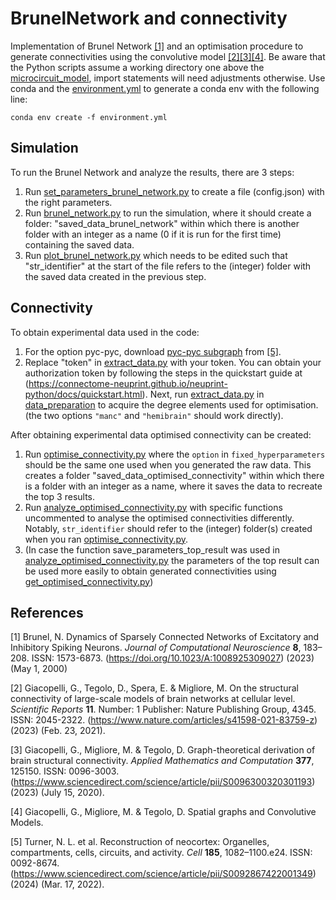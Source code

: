 # BrunelNetwork and connectivity
Implementation of Brunel Network [[1]](#1) and an optimisation procedure to generate connectivities using the convolutive model [[2]](#2)[[3]](#3)[[4]](#4). Be aware that the Python scripts assume a working directory one above the [microcircuit_model](microcircuit_model), import statements will need adjustments otherwise. Use conda and the [environment.yml](microcircuit_model/environment.yml) to generate a conda env with the following line: 
```
conda env create -f environment.yml
```
## Simulation
To run the Brunel Network and analyze the results, there are 3 steps:
1. Run [set_parameters_brunel_network.py](microcircuit_model/simulation/set_parameters_brunel_network.py) to create a file (config.json) with the right parameters.
2. Run [brunel_network.py](microcircuit_model/simulation/brunel_network.py) to run the simulation, where it should create a folder: "saved_data_brunel_network" within which there is another folder with an integer as a name (0 if it is run for the first time) containing the saved data.
3. Run [plot_brunel_network.py](microcircuit_model/simulation/plot_brunel_network.py) which needs to be edited such that "str_identifier" at the start of the file refers to the (integer) folder with the saved data created in the previous step.

## Connectivity
To obtain experimental data used in the code:
1. For the option pyc-pyc, download [pyc-pyc subgraph](https://doi.org/10.5281/zenodo.5579388) from [[5]](#5). 
1. Replace "token" in [extract_data.py](microcircuit_model/connectivity/data_preparation/extract_data.py) with your token. You can obtain your authorization token by following the steps in the quickstart guide at (https://connectome-neuprint.github.io/neuprint-python/docs/quickstart.html). Next, run [extract_data.py](microcircuit_model/connectivity/data_preparation/extract_data.py) in [data_preparation](microcircuit_model/connectivity/data_preparation) to acquire the degree elements used for optimisation. (the two options `"manc"` and `"hemibrain"` should work directly).

After obtaining experimental data optimised connectivity can be created:
1. Run [optimise_connectivity.py](microcircuit_model/connectivity/optimise_connectivity.py) where the `option` in `fixed_hyperparameters` should be the same one used when you generated the raw data. This creates a folder "saved_data_optimised_connectivity" within which there is a folder with an integer as a name, where it saves the data to recreate the top 3 results.
2. Run [analyze_optimised_connectivity.py](microcircuit_model/connectivity/analyze_optimised_connectivity.py) with specific functions uncommented to analyse the optimised connectivities differently. Notably, `str_identifier` should refer to the (integer) folder(s) created when you ran [optimise_connectivity.py](microcircuit_model/connectivity/optimise_connectivity.py).
3. (In case the function save_parameters_top_result was used in [analyze_optimised_connectivity.py](microcircuit_model/connectivity/analyze_optimised_connectivity.py) the parameters of the top result can be used more easily to obtain generated connectivities using [get_optimised_connectivity.py](microcircuit_model/connectivity/get_optimised_connectivity.py))

## References
<a id="1">[1]</a> 
Brunel, N. Dynamics of Sparsely Connected Networks of Excitatory and Inhibitory Spiking Neurons. *Journal of Computational Neuroscience* **8**, 183–208. ISSN: 1573-6873. (https://doi.org/10.1023/A:1008925309027) (2023) (May 1, 2000)

<a id="2">[2]</a> 
Giacopelli, G., Tegolo, D., Spera, E. & Migliore, M. On the structural connectivity of large-scale models of brain networks at cellular level. _Scientific Reports_ **11**. Number: 1 Publisher: Nature Publishing Group, 4345. ISSN: 2045-2322. (https://www.nature.com/articles/s41598-021-83759-z) (2023) (Feb. 23, 2021).

<a id="3">[3]</a> 
Giacopelli, G., Migliore, M. & Tegolo, D. Graph-theoretical derivation of brain structural connectivity. _Applied Mathematics and Computation_ **377**, 125150. ISSN: 0096-3003. (https://www.sciencedirect.com/science/article/pii/S0096300320301193) (2023) (July 15, 2020).

<a id="4">[4]</a> 
Giacopelli, G., Migliore, M. & Tegolo, D. Spatial graphs and Convolutive Models.

<a id="5">[5]</a>
Turner, N. L. et al. Reconstruction of neocortex: Organelles, compartments, cells, circuits, and activity. _Cell_ **185**, 1082–1100.e24. ISSN: 0092-8674. (https://www.sciencedirect.com/science/article/pii/S0092867422001349) (2024) (Mar. 17, 2022).
